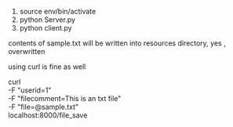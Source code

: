 1. source env/bin/activate
2. python Server.py
3. python client.py

contents of sample.txt will be written into resources directory, yes , overwritten


using curl is fine as well

curl \
  -F "userid=1" \
  -F "filecomment=This is an txt file" \
  -F "file=@sample.txt" \
  localhost:8000/file_save